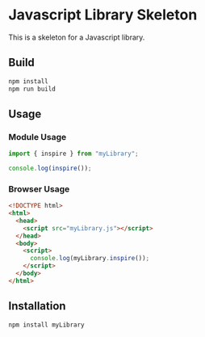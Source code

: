 # Javascript Library Skeleton

This is a skeleton for a Javascript library.

## Build

```bash
npm install
npm run build
```

## Usage

### Module Usage

```javascript
import { inspire } from "myLibrary";

console.log(inspire());
```

### Browser Usage

```html
<!DOCTYPE html>
<html>
  <head>
    <script src="myLibrary.js"></script>
  </head>
  <body>
    <script>
      console.log(myLibrary.inspire());
    </script>
  </body>
</html>
```

## Installation

```bash
npm install myLibrary
```
